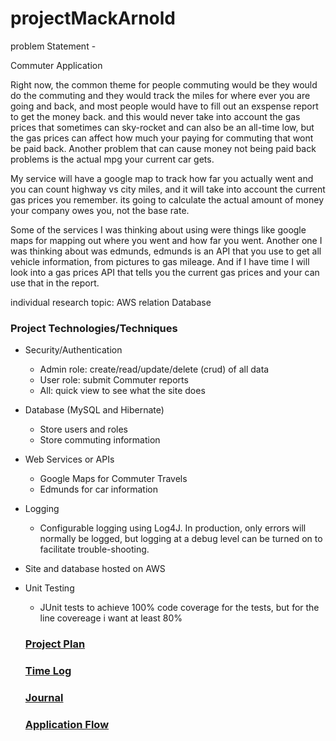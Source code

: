 # projectMackArnold

problem Statement - 

Commuter Application

Right now, the common theme for people commuting would be they would do the commuting and they would track the miles 
for where ever you are going and back, and most people would have to fill out an exspense report to get the money back.
and this would never take into account the gas prices that sometimes can sky-rocket and can also be an all-time low, but 
the gas prices can affect how much your paying for commuting that wont be paid back. Another problem that can cause money not being paid back
problems is the actual mpg your current car gets.

My service will have a google map to track how far you actually went and you can count highway vs city miles,
and it will take into account the current gas prices you remember. its going to calculate the actual amount of money
your company owes you, not the base rate. 

Some of the services I was thinking about using were things like google maps for
mapping out where you went and how far you went. Another one I was thinking about was edmunds, 
edmunds is an API that you use to get all vehicle information, from pictures to gas mileage. And if I have time
I will look into a gas prices API that tells you the current gas prices and your can use that in the report.

individual research topic: AWS relation Database

### Project Technologies/Techniques 

* Security/Authentication
  * Admin role: create/read/update/delete (crud) of all data
  * User role: submit Commuter reports
  * All: quick view to see what the site does
* Database (MySQL and Hibernate)
  * Store users and roles
  * Store commuting information
* Web Services or APIs
  * Google Maps for Commuter Travels
  * Edmunds for car information
* Logging
  * Configurable logging using Log4J. In production, only errors will normally be logged, but logging at a debug level can be turned on to facilitate trouble-shooting. 
* Site and database hosted on AWS
* Unit Testing
  * JUnit tests to achieve 100% code coverage for the tests, but for the line covereage i want at least 80% 
  
  ### [Project Plan](projectPlan.md)
  ### [Time Log](timelog.md) 
  ### [Journal](journal.md)
  ### [Application Flow](applicationFlow.md)